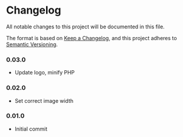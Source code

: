 # Changelog

All notable changes to this project will be documented in this file.

The format is based on [Keep a Changelog](https://keepachangelog.com/en/1.0.0/),
and this project adheres to [Semantic Versioning](https://semver.org/spec/v2.0.0.html).

### 0.03.0
- Update logo, minify PHP

### 0.02.0
- Set correct image width

### 0.01.0
- Initial commit

